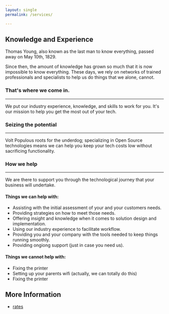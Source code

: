 ```yaml
---
layout: single
permalink: /services/

---
```


## Knowledge and Experience

Thomas Young, also known as the last man to know everything, passed away on May 10th, 1829. 

Since then, the amount of knowledge has grown so much that it is now impossible to know everything. These days, we rely on networks of trained professionals and specialists to help us do things that we alone, cannot.

### That's where we come in.
---
We put our industry experience, knowledge, and skills to work for you. It's our mission to help you get the most out of your tech. 

### Seizing the potential
---
Volt Populous roots for the underdog; specializing in Open Source technologies means we can help you keep your tech costs low without sacrificing functionality.

### How we help
---
We are there to support you through the technological journey that your business will undertake. 

#### Things we can help with:
* Assisting with the initial assessment of your and your customers needs.
* Providing strategies on how to meet those needs.
* Offering insight and knowledge when it comes to solution design and implementation.
* Using our industry experience to facilitate workflow.
* Providing you and your company with the tools needed to keep things running smoothly.
* Providing ongiong support (just in case you need us).

#### Things we cannot help with:
* Fixing the printer
* Setting up your parents wifi (actually, we can totally do this)
* Fixing the printer

## More Information
* [rates](/rates/)

